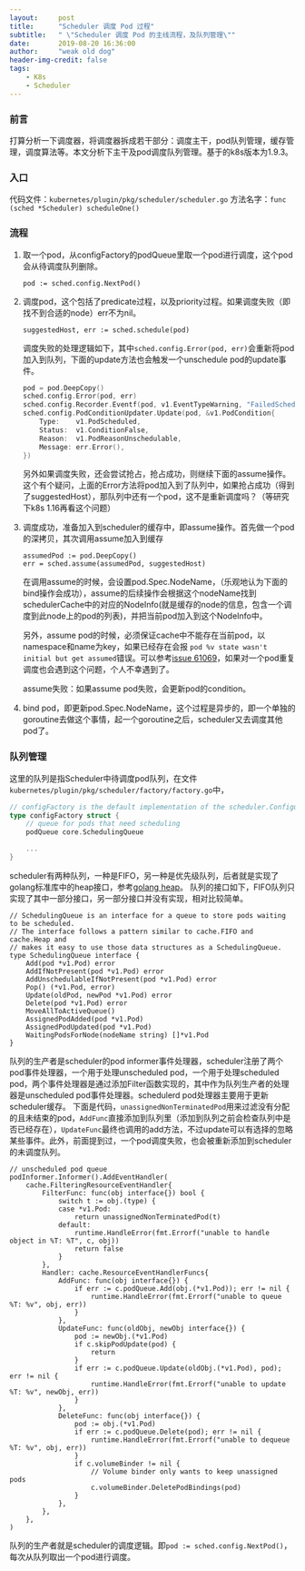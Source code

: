```yaml
---
layout:     post
title:      "Scheduler 调度 Pod 过程"
subtitle:   " \"Scheduler 调度 Pod 的主线流程，及队列管理\""
date:       2019-08-20 16:36:00
author:     "weak old dog"
header-img-credit: false
tags:
    - K8s
    - Scheduler
---
```


### 前言
打算分析一下调度器，将调度器拆成若干部分：调度主干，pod队列管理，缓存管理，调度算法等。本文分析下主干及pod调度队列管理。基于的k8s版本为1.9.3。
### 入口
代码文件：`kubernetes/plugin/pkg/scheduler/scheduler.go`
方法名字：`func (sched *Scheduler) scheduleOne()`
### 流程
1. 取一个pod，从configFactory的podQueue里取一个pod进行调度，这个pod会从待调度队列删除。

    `pod := sched.config.NextPod()`

2. 调度pod，这个包括了predicate过程，以及priority过程。如果调度失败（即找不到合适的node）err不为nil。

   `suggestedHost, err := sched.schedule(pod)`

   调度失败的处理逻辑如下，其中`sched.config.Error(pod, err)`会重新将pod加入到队列，下面的update方法也会触发一个unschedule pod的update事件。
   ```go
   pod = pod.DeepCopy()
   sched.config.Error(pod, err)
   sched.config.Recorder.Eventf(pod, v1.EventTypeWarning, "FailedScheduling", "%v", err)
   sched.config.PodConditionUpdater.Update(pod, &v1.PodCondition{
       Type:    v1.PodScheduled,
       Status:  v1.ConditionFalse,
       Reason:  v1.PodReasonUnschedulable,
       Message: err.Error(),
   })
   ```
   另外如果调度失败，还会尝试抢占，抢占成功，则继续下面的assume操作。这个有个疑问，上面的Error方法将pod加入到了队列中，如果抢占成功（得到了suggestedHost），那队列中还有一个pod，这不是重新调度吗？（等研究下k8s 1.16再看这个问题）

3. 调度成功，准备加入到scheduler的缓存中，即assume操作。首先做一个pod的深拷贝，其次调用assume加入到缓存
   ```golang
   assumedPod := pod.DeepCopy()
   err = sched.assume(assumedPod, suggestedHost)
   ```
   在调用assume的时候，会设置pod.Spec.NodeName，（乐观地认为下面的bind操作会成功），assume的后续操作会根据这个nodeName找到schedulerCache中的对应的NodeInfo(就是缓存的node的信息，包含一个调度到此node上的pod的列表)，并把当前pod加入到这个NodeInfo中。

   另外，assume pod的时候，必须保证cache中不能存在当前pod，以namespace和name为key，如果已经存在会报
   `pod %v state wasn't initial but get assumed`错误。可以参考[issue 61069](https://github.com/kubernetes/kubernetes/pull/61069)，如果对一个pod重复调度也会遇到这个问题，个人不幸遇到了。

   assume失败：如果assume pod失败，会更新pod的condition。

4. bind pod，即更新pod.Spec.NodeName，这个过程是异步的，即一个单独的goroutine去做这个事情，起一个goroutine之后，scheduler又去调度其他pod了。

### 队列管理
这里的队列是指Scheduler中待调度pod队列，在文件`kubernetes/plugin/pkg/scheduler/factory/factory.go`中，
```go
// configFactory is the default implementation of the scheduler.Configurator interface.
type configFactory struct {
	// queue for pods that need scheduling
    podQueue core.SchedulingQueue

    ...
}
```
scheduler有两种队列，一种是FIFO，另一种是优先级队列，后者就是实现了golang标准库中的heap接口，参考[golang heap](https://golang.org/pkg/container/heap/)。
队列的接口如下，FIFO队列只实现了其中一部分接口，另一部分接口并没有实现，相对比较简单。
```golang
// SchedulingQueue is an interface for a queue to store pods waiting to be scheduled.
// The interface follows a pattern similar to cache.FIFO and cache.Heap and
// makes it easy to use those data structures as a SchedulingQueue.
type SchedulingQueue interface {
	Add(pod *v1.Pod) error
	AddIfNotPresent(pod *v1.Pod) error
	AddUnschedulableIfNotPresent(pod *v1.Pod) error
	Pop() (*v1.Pod, error)
	Update(oldPod, newPod *v1.Pod) error
	Delete(pod *v1.Pod) error
	MoveAllToActiveQueue()
	AssignedPodAdded(pod *v1.Pod)
	AssignedPodUpdated(pod *v1.Pod)
	WaitingPodsForNode(nodeName string) []*v1.Pod
}
```
队列的生产者是scheduler的pod informer事件处理器，scheduler注册了两个pod事件处理器，一个用于处理unscheduled pod，一个用于处理scheduled pod，两个事件处理器是通过添加Filter函数实现的，其中作为队列生产者的处理器是unscheduled pod事件处理器。schedulerd pod处理器主要用于更新scheduler缓存。
下面是代码，`unassignedNonTerminatedPod`用来过滤没有分配的且未结束的pod，`AddFunc`直接添加到队列里（添加到队列之前会检查队列中是否已经存在），`UpdateFunc`最终也调用的add方法，不过update可以有选择的忽略某些事件。此外，前面提到过，一个pod调度失败，也会被重新添加到scheduler的未调度队列。
```golang
// unscheduled pod queue
podInformer.Informer().AddEventHandler(
	cache.FilteringResourceEventHandler{
		FilterFunc: func(obj interface{}) bool {
			switch t := obj.(type) {
			case *v1.Pod:
				return unassignedNonTerminatedPod(t)
			default:
				runtime.HandleError(fmt.Errorf("unable to handle object in %T: %T", c, obj))
				return false
			}
		},
		Handler: cache.ResourceEventHandlerFuncs{
			AddFunc: func(obj interface{}) {
				if err := c.podQueue.Add(obj.(*v1.Pod)); err != nil {
					runtime.HandleError(fmt.Errorf("unable to queue %T: %v", obj, err))
				}
			},
			UpdateFunc: func(oldObj, newObj interface{}) {
				pod := newObj.(*v1.Pod)
				if c.skipPodUpdate(pod) {
					return
				}
				if err := c.podQueue.Update(oldObj.(*v1.Pod), pod); err != nil {
					runtime.HandleError(fmt.Errorf("unable to update %T: %v", newObj, err))
				}
			},
			DeleteFunc: func(obj interface{}) {
				pod := obj.(*v1.Pod)
				if err := c.podQueue.Delete(pod); err != nil {
					runtime.HandleError(fmt.Errorf("unable to dequeue %T: %v", obj, err))
				}
				if c.volumeBinder != nil {
					// Volume binder only wants to keep unassigned pods
					c.volumeBinder.DeletePodBindings(pod)
				}
			},
		},
	},
)
```
队列的生产者就是scheduler的调度逻辑。即`pod := sched.config.NextPod()`，每次从队列取出一个pod进行调度。
